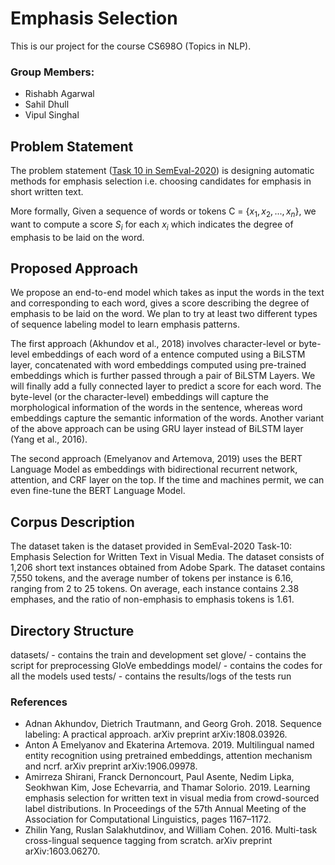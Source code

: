 # Emphasis Selection

This is our project for the course CS698O (Topics in NLP).

### Group Members:
- Rishabh Agarwal
- Sahil Dhull
- Vipul Singhal

## Problem Statement
The problem statement ([Task 10 in SemEval-2020](https://competitions.codalab.org/competitions/20815)) is designing automatic methods for emphasis selection i.e. choosing candidates for emphasis in short written text.

More formally,
Given a sequence of words or tokens C = $`\{ x_1, x_2, ..., x_n \}`$, we want to compute a score $`S_i`$ for each $`x_i`$ which indicates the degree of emphasis to be laid on the word.

## Proposed Approach
We propose an end-to-end model which takes as input the words in the text and corresponding to each word, gives a score describing the degree of emphasis to be laid on the word. We plan to try at least two different types of sequence labeling model to learn emphasis patterns.

The first approach (Akhundov et al., 2018) involves character-level or byte-level embeddings of each word of a entence computed using a BiLSTM layer, concatenated with word embeddings computed using pre-trained embeddings which is further passed through a pair of BiLSTM Layers.
We will finally add a fully connected layer to predict a score for each word. The byte-level (or the character-level) embeddings will capture the morphological information of the words in the sentence, whereas word embeddings capture the semantic information of the words. Another variant of the above approach can be using GRU layer instead of BiLSTM layer (Yang et al., 2016).

The second approach (Emelyanov and Artemova, 2019) uses the BERT Language Model as embeddings with bidirectional recurrent network, attention, and CRF layer on the top. If the time and machines permit, we can even fine-tune the BERT Language Model.

## Corpus Description
The dataset taken is the dataset provided in SemEval-2020 Task-10: Emphasis Selection for Written Text in Visual Media. The dataset consists of 1,206 short text instances obtained from Adobe Spark. The dataset contains 7,550 tokens, and the average number of tokens per instance is 6.16, ranging from 2 to 25 tokens. On average, each instance contains 2.38 emphases, and the ratio of non-emphasis to emphasis tokens is 1.61.

## Directory Structure
datasets/ - contains the train and development set
glove/ - contains the script for preprocessing GloVe embeddings
model/ - contains the codes for all the models used
tests/ - contains the results/logs of the tests run

### References
- Adnan Akhundov, Dietrich Trautmann, and Georg Groh. 2018. Sequence labeling: A practical approach. arXiv preprint arXiv:1808.03926.
- Anton A Emelyanov and Ekaterina Artemova. 2019. Multilingual named entity recognition using pretrained embeddings, attention mechanism and ncrf. arXiv preprint arXiv:1906.09978.
- Amirreza Shirani, Franck Dernoncourt, Paul Asente, Nedim Lipka, Seokhwan Kim, Jose Echevarria, and Thamar Solorio. 2019. Learning emphasis selection for written text in visual media from crowd-sourced label distributions. In Proceedings of the 57th Annual Meeting of the Association for Computational Linguistics, pages 1167–1172.
- Zhilin Yang, Ruslan Salakhutdinov, and William Cohen. 2016. Multi-task cross-lingual sequence tagging from scratch. arXiv preprint arXiv:1603.06270.